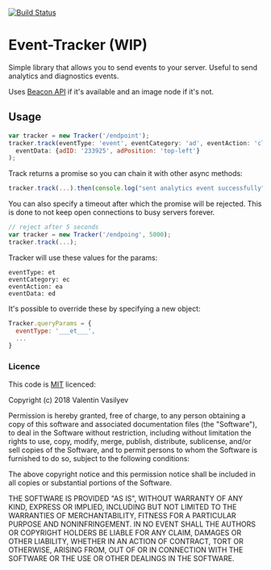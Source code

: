 [![Build Status](https://travis-ci.org/Valve/event-tracker.svg?branch=master)](https://travis-ci.org/Valve/event-tracker)

# Event-Tracker (WIP)

Simple library that allows you to send events to your server. Useful to send analytics and diagnostics events.

Uses [Beacon API](https://developer.mozilla.org/en-US/docs/Web/API/Beacon_API) if it's available 
and an image node if it's not.

## Usage

```js
var tracker = new Tracker('/endpoint');
tracker.track(eventType: 'event', eventCategory: 'ad', eventAction: 'click', 
  eventData: {adID: '233925', adPosition: 'top-left'}
);
```

Track returns a promise so you can chain it with other async methods:

```js
tracker.track(...).then(console.log("sent analytics event successfully"));
```

You can also specify a timeout after which the promise will be rejected.
This is done to not keep open connections to busy servers forever.

```js
// reject after 5 seconds
var tracker = new Tracker('/endpoing', 5000); 
tracker.track(...);
```

Tracker will use these values for the params:

```
eventType: et
eventCategory: ec
eventAction: ea
eventData: ed
```

It's possible to override these by specifying a new object:

```js
Tracker.queryParams = {
  eventType: '___et___',
  ...
}
```
### Licence

This code is [MIT][mit] licenced:

Copyright (c) 2018 Valentin Vasilyev

Permission is hereby granted, free of charge, to any person obtaining a copy of this software and associated documentation files (the "Software"), to deal in the Software without restriction, including without limitation the rights to use, copy, modify, merge, publish, distribute, sublicense, and/or sell copies of the Software, and to permit persons to whom the Software is furnished to do so, subject to the following conditions:

The above copyright notice and this permission notice shall be included in all copies or substantial portions of the Software.

THE SOFTWARE IS PROVIDED "AS IS", WITHOUT WARRANTY OF ANY KIND, EXPRESS OR IMPLIED, INCLUDING BUT NOT LIMITED TO THE WARRANTIES OF MERCHANTABILITY, FITNESS FOR A PARTICULAR PURPOSE AND NONINFRINGEMENT. IN NO EVENT SHALL THE AUTHORS OR COPYRIGHT HOLDERS BE LIABLE FOR ANY CLAIM, DAMAGES OR OTHER LIABILITY, WHETHER IN AN ACTION OF CONTRACT, TORT OR OTHERWISE, ARISING FROM, OUT OF OR IN CONNECTION WITH THE SOFTWARE OR THE USE OR OTHER DEALINGS IN THE SOFTWARE.

[mit]: http://www.opensource.org/licenses/mit-license.php
